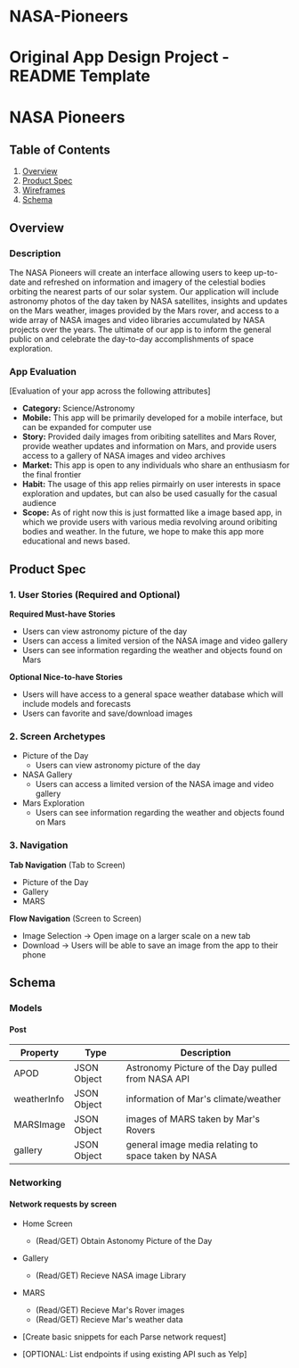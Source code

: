 # NASA-Pioneers

Original App Design Project - README Template
===

# NASA Pioneers

## Table of Contents
1. [Overview](#Overview)
1. [Product Spec](#Product-Spec)
1. [Wireframes](#Wireframes)
2. [Schema](#Schema)

## Overview
### Description
The NASA Pioneers will create an interface allowing users to keep up-to-date and refreshed on information and imagery of the celestial bodies orbiting the nearest parts of our solar system. Our application will include astronomy photos of the day taken by NASA satellites, insights and updates on the Mars weather, images provided by the Mars rover, and access to a wide array of NASA images and video libraries accumulated by NASA projects over the years. The ultimate of our app is to inform the general public on and celebrate the day-to-day accomplishments of space exploration.

### App Evaluation
[Evaluation of your app across the following attributes]
- **Category:** Science/Astronomy
- **Mobile:** This app will be primarily developed for a mobile interface, but can be expanded for computer use
- **Story:** Provided daily images from oribiting satellites and Mars Rover, provide weather updates and information on Mars, and provide users access to a gallery of NASA images and video archives 
- **Market:** This app is open to any individuals who share an enthusiasm for the final frontier
- **Habit:** The usage of this app relies pirmairly on user interests in space exploration and updates, but can also be used casually for the casual audience 
- **Scope:** As of right now this is just formatted like a image based app, in which we provide users with various media revolving around oribiting bodies and weather. In the future, we hope to make this app more educational and news based. 

## Product Spec

### 1. User Stories (Required and Optional)

**Required Must-have Stories**

* Users can view astronomy picture of the day
* Users can access a limited version of the NASA image and video gallery
* Users can see information regarding the weather and objects found on Mars 

**Optional Nice-to-have Stories**

* Users will have access to a general space weather database which will include models and forecasts
* Users can favorite and save/download images 


### 2. Screen Archetypes

* Picture of the Day
   * Users can view astronomy picture of the day
* NASA Gallery
   * Users can access a limited version of the NASA image and video gallery
* Mars Exploration 
   * Users can see information regarding the weather and objects found on Mars 

### 3. Navigation

**Tab Navigation** (Tab to Screen)

* Picture of the Day
* Gallery
* MARS

**Flow Navigation** (Screen to Screen)

* Image Selection -> Open image on a larger scale on a new tab
* Download -> Users will be able to save an image from the app to their phone


## Schema 
### Models
#### Post

   | Property      | Type     | Description |
   | ------------- | -------- | ------------|
   | APOD          | JSON Object | Astronomy Picture of the Day pulled from NASA API |
   | weatherInfo   | JSON Object | information of Mar's climate/weather |
   | MARSImage     | JSON Object | images of MARS taken by Mar's Rovers |
   | gallery       | JSON Object | general image media relating to space taken by NASA |

### Networking
#### Network requests by screen 
  - Home Screen
    - (Read/GET) Obtain Astonomy Picture of the Day
  - Gallery
    - (Read/GET) Recieve NASA image Library
  - MARS
    - (Read/GET) Recieve Mar's Rover images
    - (Read/GET) Recieve Mar's weather data  
  
- [Create basic snippets for each Parse network request]
- [OPTIONAL: List endpoints if using existing API such as Yelp]
